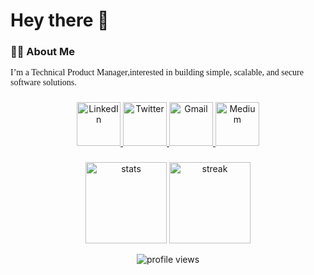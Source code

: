 <h1 align="left">Hey there 👋</h1>

###

<h3 align="left">👩‍💻 About Me</h3>

<p align="left" style="font-family: Georgia, serif;">I’m a Technical Product Manager,interested in building simple, scalable, and secure software solutions.
</p>

###

<div align="center">
  <a href="https://www.linkedin.com/in/purityudeh/" target="_blank">
    <img src="https://img.shields.io/badge/LinkedIn-%230077B5.svg?&style=for-the-badge&logo=linkedin&logoColor=white" alt="LinkedIn" width="70" />
  </a>
  <a href="https://x.com/Sudogirl" target="_blank">
    <img src="https://img.shields.io/badge/Twitter-%231DA1F2.svg?&style=for-the-badge&logo=twitter&logoColor=white" alt="Twitter" width="70" />
  </a>
  <a href="mailto:udeheberepurity@gmail.com" target="_blank">
    <img src="https://img.shields.io/badge/Gmail-%23D14836.svg?&style=for-the-badge&logo=gmail&logoColor=white" alt="Gmail" width="70" />
  </a>
  <a href="https://medium.com/@Theonlypurity" target="_blank">
    <img src="https://img.shields.io/badge/Medium-%23000000.svg?&style=for-the-badge&logo=medium&logoColor=white" alt="Medium" width="70" />
  </a>
</div>


###

<p align="center">
  <img src="https://github-readme-stats.vercel.app/api?username=purityebere&show_icons=true&locale=en" alt="stats" width="130"/>
  <img src="https://github-readme-streak-stats.herokuapp.com/?user=purityebere&" alt="streak" width="130"/>
</p>

<p align="center">
  <img src="https://komarev.com/ghpvc/?username=purityebere&label=Profile%20views&color=0e75b6&style=flat" alt="profile views" />
</p>
